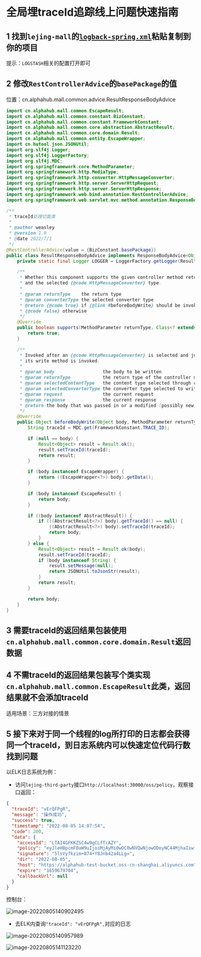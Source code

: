 # 全局埋traceId追踪线上问题快速指南

## 1 找到`lejing-mall`的[`logback-spring.xml`](https://github.com/Weasley-J/lejing-mall/blob/main/lejing-common/lejing-common-util/src/main/resources/logback-spring.xml)粘贴复制到你的项目

提示：`LOGSTASH`相关的配置打开即可

## 2 修改`RestControllerAdvice`的`basePackage`的值

位置：cn.alphahub.mall.common.advice.ResultResponseBodyAdvice

```java
import cn.alphahub.mall.common.EscapeResult;
import cn.alphahub.mall.common.constant.BizConstant;
import cn.alphahub.mall.common.constant.FrameworkConstant;
import cn.alphahub.mall.common.core.abstraction.AbstractResult;
import cn.alphahub.mall.common.core.domain.Result;
import cn.alphahub.mall.common.entity.EscapeWrapper;
import cn.hutool.json.JSONUtil;
import org.slf4j.Logger;
import org.slf4j.LoggerFactory;
import org.slf4j.MDC;
import org.springframework.core.MethodParameter;
import org.springframework.http.MediaType;
import org.springframework.http.converter.HttpMessageConverter;
import org.springframework.http.server.ServerHttpRequest;
import org.springframework.http.server.ServerHttpResponse;
import org.springframework.web.bind.annotation.RestControllerAdvice;
import org.springframework.web.servlet.mvc.method.annotation.ResponseBodyAdvice;

/**
 * traceId处理切面类
 *
 * @author weasley
 * @version 1.0
 * @date 2022/7/1
 */
@RestControllerAdvice(value = {BizConstant.basePackage})
public class ResultResponseBodyAdvice implements ResponseBodyAdvice<Object> {
    private static final Logger LOGGER = LoggerFactory.getLogger(ResultResponseBodyAdvice.class);

    /**
     * Whether this component supports the given controller method return type
     * and the selected {@code HttpMessageConverter} type.
     *
     * @param returnType    the return type
     * @param converterType the selected converter type
     * @return {@code true} if {@link #beforeBodyWrite} should be invoked;
     * {@code false} otherwise
     */
    @Override
    public boolean supports(MethodParameter returnType, Class<? extends HttpMessageConverter<?>> converterType) {
        return true;
    }

    /**
     * Invoked after an {@code HttpMessageConverter} is selected and just before
     * its write method is invoked.
     *
     * @param body                  the body to be written
     * @param returnType            the return type of the controller method
     * @param selectedContentType   the content type selected through content negotiation
     * @param selectedConverterType the converter type selected to write to the response
     * @param request               the current request
     * @param response              the current response
     * @return the body that was passed in or a modified (possibly new) instance
     */
    @Override
    public Object beforeBodyWrite(Object body, MethodParameter returnType, MediaType selectedContentType, Class<? extends HttpMessageConverter<?>> selectedConverterType, ServerHttpRequest request, ServerHttpResponse response) {
        String traceId = MDC.get(FrameworkConstant.TRACE_ID);

        if (null == body) {
            Result<Object> result = Result.ok();
            result.setTraceId(traceId);
            return result;
        }

        if (body instanceof EscapeWrapper) {
            return ((EscapeWrapper<?>) body).getData();
        }

        if (body instanceof EscapeResult) {
            return body;
        }

        if ((body instanceof AbstractResult)) {
            if (((AbstractResult<?>) body).getTraceId() == null) {
                ((AbstractResult<?>) body).setTraceId(traceId);
                return body;
            }
        } else {
            Result<Object> result = Result.ok(body);
            result.setTraceId(traceId);
            if (body instanceof String) {
                result.setMessage(null);
                return JSONUtil.toJsonStr(result);
            }
            return result;
        }

        return body;
    }
}
```

## 3 需要traceId的返回结果包装使用`cn.alphahub.mall.common.core.domain.Result`返回数据

## 4 不需traceId的返回结果包装写个类实现`cn.alphahub.mall.common.EscapeResult`此类，返回结果就不会添加traceId

适用场景：三方对接的情景

## 5 接下来对于同一个线程的log所打印的日志都会获得同一个traceId，到日志系统内可以快速定位代码行数找到问题

以ELK日志系统为例：

- 访问`lejing-third-party`接口`http://localhost:30000/oss/policy`，观察接口返回：

```json
{
  "traceId": "vErQFPgR",
  "message": "操作成功",
  "success": true,
  "timestamp": "2022-08-05 14:07:54",
  "code": 200,
  "data": {
    "accessId": "LTAI4GFKKZSC4w9gCLfTcAZY",
    "policy": "eyJleHBpcmF0aW9uIjoiMjAyMi0wOC0wNVQwNjowODoyNC44MjhaIiwiY29uZGl0aW9ucyI6W1siY29udGVudC1sZW5ndGgtcmFuZ2UiLDAsMTA0ODU3NjAwMF0sWyJzdGFydHMtd2l0aCIsIiRrZXkiLCIyMDIyLTA4LTA1Il1dfQ==",
    "signature": "5lsVyfkzim+874+Y8Jnb42a4LLg=",
    "dir": "2022-08-05",
    "host": "https://alphahub-test-bucket.oss-cn-shanghai.aliyuncs.com",
    "expire": "1659679704",
    "callbackUrl": null
  }
}
```

控制台：

![image-20220805140902495](https://alphahub-test-bucket.oss-cn-shanghai.aliyuncs.com/image/image-20220805140902495.png)

- 去ELK内查询`"traceId": "vErQFPgR",`对应的日志

![image-20220805140957989](https://alphahub-test-bucket.oss-cn-shanghai.aliyuncs.com/image/image-20220805140957989.png)

![image-20220805141123220](https://alphahub-test-bucket.oss-cn-shanghai.aliyuncs.com/image/image-20220805141123220.png)

